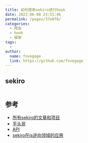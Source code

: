 ```yaml
---
title: 如何使用sekiro进行hook
date: 2023-06-08 23:51:46
permalink: /pages/37e8f8/
categories:
  - 爬虫
  - hook
  - 框架
tags:
  -
author:
  name: fovegage
  link: https://github.com/fovegage
---
```


## sekiro

```

```

## 参考

- [所有sekiro的文章和项目](http://sekiro.iinti.cn/sekiro-doc/04_other/1.article.html)
- [平头哥](http://virjar.com/01_businiess/03.ratel.html)
- [API](https://sekiro.iinti.cn/sekiro-doc/01_user_manual/4.api_java.html)
- [sekiro在js逆向领域的应用](https://sekiro.iinti.cn/sekiro-doc/01_user_manual/4.api_java.html)